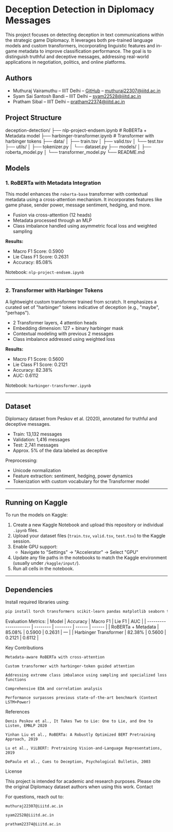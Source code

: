 # Deception Detection in Diplomacy Messages

This project focuses on detecting deception in text communications within the strategic game Diplomacy. It leverages both pre-trained language models and custom transformers, incorporating linguistic features and in-game metadata to improve classification performance. The goal is to distinguish truthful and deceptive messages, addressing real-world applications in negotiation, politics, and online platforms.

## Authors

- Muthuraj Vairamuthu – IIIT Delhi – [GitHub](https://github.com/muthuraj-vairamuthu) – muthuraj22307@iiitd.ac.in  
- Syam Sai Santosh Bandi – IIIT Delhi – syam22528@iiitd.ac.in  
- Pratham Sibal – IIIT Delhi – pratham22374@iiitd.ac.in  

## Project Structure


deception-detection/
├── nlp-project-endsem.ipynb # RoBERTa + Metadata model
├── harbinger-transformer.ipynb # Transformer with harbinger tokens
├── data/
│ ├── train.tsv
│ ├── valid.tsv
│ └── test.tsv
├── utils/
│ ├── tokenizer.py
│ └── dataset.py
├── models/
│ ├── roberta_model.py
│ └── transformer_model.py
└── README.md




## Models

### 1. RoBERTa with Metadata Integration

This model enhances the `roberta-base` transformer with contextual metadata using a cross-attention mechanism. It incorporates features like game phase, sender power, message sentiment, hedging, and more.

- Fusion via cross-attention (12 heads)
- Metadata processed through an MLP
- Class imbalance handled using asymmetric focal loss and weighted sampling

**Results:**
- Macro F1 Score: 0.5900
- Lie Class F1 Score: 0.2631
- Accuracy: 85.08%

Notebook: `nlp-project-endsem.ipynb`

---

### 2. Transformer with Harbinger Tokens

A lightweight custom transformer trained from scratch. It emphasizes a curated set of "harbinger" tokens indicative of deception (e.g., "maybe", "perhaps").

- 2 Transformer layers, 4 attention heads
- Embedding dimension: 127 + binary harbinger mask
- Contextual modeling with previous 2 messages
- Class imbalance addressed using weighted loss

**Results:**
- Macro F1 Score: 0.5600
- Lie Class F1 Score: 0.2121
- Accuracy: 82.38%
- AUC: 0.6112

Notebook: `harbinger-transformer.ipynb`

---

## Dataset

Diplomacy dataset from Peskov et al. (2020), annotated for truthful and deceptive messages.

- Train: 13,132 messages
- Validation: 1,416 messages
- Test: 2,741 messages
- Approx. 5% of the data labeled as deceptive

Preprocessing:
- Unicode normalization
- Feature extraction: sentiment, hedging, power dynamics
- Tokenization with custom vocabulary for the Transformer model

---

## Running on Kaggle

To run the models on Kaggle:

1. Create a new Kaggle Notebook and upload this repository or individual `.ipynb` files.
2. Upload your dataset files (`train.tsv`, `valid.tsv`, `test.tsv`) to the Kaggle session.
3. Enable GPU support:
   - Navigate to "Settings" → "Accelerator" → Select "GPU"
4. Update any file paths in the notebooks to match the Kaggle environment (usually under `/kaggle/input/`).
5. Run all cells in the notebook.

---

## Dependencies

Install required libraries using:

```bash
pip install torch transformers scikit-learn pandas matplotlib seaborn textblob tqdm

```

Evaluation Metrics:
| Model                 | Accuracy | Macro F1 | Lie F1 | AUC    |
| --------------------- | -------- | -------- | ------ | ------ |
| RoBERTa + Metadata    | 85.08%   | 0.5900   | 0.2631 | —      |
| Harbinger Transformer | 82.38%   | 0.5600   | 0.2121 | 0.6112 |


Key Contributions

    Metadata-aware RoBERTa with cross-attention

    Custom transformer with harbinger-token guided attention

    Addressing extreme class imbalance using sampling and specialized loss functions

    Comprehensive EDA and correlation analysis

    Performance surpasses previous state-of-the-art benchmark (Context LSTM+Power)

References

    Denis Peskov et al., It Takes Two to Lie: One to Lie, and One to Listen, EMNLP 2020

    Yinhan Liu et al., RoBERTa: A Robustly Optimized BERT Pretraining Approach, 2019

    Lu et al., ViLBERT: Pretraining Vision-and-Language Representations, 2019

    DePaulo et al., Cues to Deception, Psychological Bulletin, 2003

License

This project is intended for academic and research purposes. Please cite the original Diplomacy dataset authors when using this work.
Contact

For questions, reach out to:

    muthuraj22307@iiitd.ac.in

    syam22528@iiitd.ac.in

    pratham22374@iiitd.ac.in




